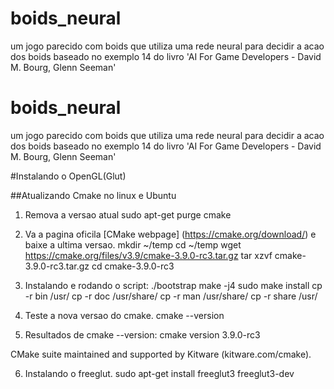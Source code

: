 # boids_neural
um jogo parecido com boids que utiliza uma rede neural para decidir a acao dos boids
baseado no exemplo 14 do livro 'AI For Game Developers - David M. Bourg, Glenn Seeman'

# boids_neural
um jogo parecido com boids que utiliza uma rede neural para decidir a acao dos boids
baseado no exemplo 14 do livro 'AI For Game Developers - David M. Bourg, Glenn Seeman'

#Instalando o OpenGL(Glut)

##Atualizando Cmake no linux e Ubuntu

1. Remova a versao atual
sudo apt-get purge cmake

2. Va a pagina oficila [CMake webpage] (https://cmake.org/download/) e baixe a ultima versao.
mkdir ~/temp
cd ~/temp
wget https://cmake.org/files/v3.9/cmake-3.9.0-rc3.tar.gz
tar xzvf cmake-3.9.0-rc3.tar.gz
cd cmake-3.9.0-rc3

3. Instalando e rodando o script:
./bootstrap
make -j4
sudo make install
cp -r bin /usr/
cp -r doc /usr/share/
cp -r man /usr/share/
cp -r share /usr/

4. Teste a nova versao do cmake.
cmake --version

5. Resultados de cmake --version:
cmake version 3.9.0-rc3

CMake suite maintained and supported by Kitware (kitware.com/cmake).

6. Instalando o freeglut.
sudo apt-get install freeglut3 freeglut3-dev

